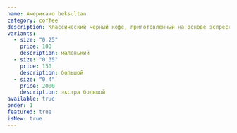 ```yaml
---
name: Американо beksultan
category: coffee
description: Классический черный кофе, приготовленный на основе эспрессо и горячей воды.
variants:
  - size: "0.25"
    price: 100
    description: маленький
  - size: "0.35"
    price: 150
    description: большой
  - size: "0.4"
    price: 2000
    description: экстра большой
available: true
order: 1
featured: true
isNew: true
---
```

